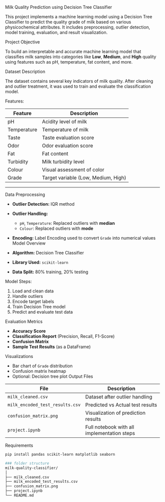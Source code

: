  Milk Quality Prediction using Decision Tree Classifier

This project implements a machine learning model using a Decision Tree Classifier to predict the quality grade of milk based on various physicochemical attributes. It includes preprocessing, outlier detection, model training, evaluation, and result visualization.

 Project Objective

To build an interpretable and accurate machine learning model that classifies milk samples into categories like **Low**, **Medium**, and **High** quality using features such as pH, temperature, fat content, and more.

 Dataset Description

The dataset contains several key indicators of milk quality. After cleaning and outlier treatment, it was used to train and evaluate the classification model.

 Features:

| Feature      | Description                        |
|--------------|------------------------------------|
| pH           | Acidity level of milk              |
| Temperature  | Temperature of milk                |
| Taste        | Taste evaluation score             |
| Odor         | Odor evaluation score              |
| Fat          | Fat content                        |
| Turbidity    | Milk turbidity level               |
| Colour       | Visual assessment of color         |
| Grade        | Target variable (Low, Medium, High)|

---

 Data Preprocessing

- **Outlier Detection:** IQR method
- **Outlier Handling:**
  - `pH`, `Temperature`: Replaced outliers with **median**
  - `Colour`: Replaced outliers with **mode**
- **Encoding:** Label Encoding used to convert `Grade` into numerical values
   Model Overview

- **Algorithm:** Decision Tree Classifier
- **Library Used:** `scikit-learn`
- **Data Split:** 80% training, 20% testing

 Model Steps:
1. Load and clean data
2. Handle outliers
3. Encode target labels
4. Train Decision Tree model
5. Predict and evaluate test data

 Evaluation Metrics

- **Accuracy Score**
- **Classification Report** (Precision, Recall, F1-Score)
- **Confusion Matrix**
- **Sample Test Results** (as a DataFrame)



 Visualizations

- Bar chart of `Grade` distribution
- Confusion matrix heatmap
- Optional: Decision tree plot
 Output Files

| File                            | Description                                |
|---------------------------------|--------------------------------------------|
| `milk_cleaned.csv`              | Dataset after outlier handling             |
| `milk_encoded_test_results.csv` | Predicted vs Actual test results           |
| `confusion_matrix.png`          | Visualization of prediction results        |
| `project.ipynb`                 | Full notebook with all implementation steps|

 Requirements

```bash
pip install pandas scikit-learn matplotlib seaborn

### folder structure
milk-quality-classifier/
│
├── milk_cleaned.csv
├── milk_encoded_test_results.csv
├── confusion_matrix.png
├── project.ipynb
└── README.md
